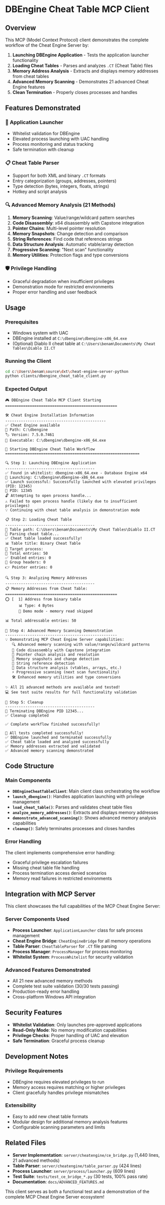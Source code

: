 # DBEngine Cheat Table MCP Client

## Overview

This MCP (Model Context Protocol) client demonstrates the complete workflow of the Cheat Engine Server by:

1. **Launching DBEngine Application** - Tests the application launcher functionality
2. **Loading Cheat Tables** - Parses and analyzes `.CT` (Cheat Table) files  
3. **Memory Address Analysis** - Extracts and displays memory addresses from cheat tables
4. **Advanced Memory Scanning** - Demonstrates 21 advanced Cheat Engine features
5. **Clean Termination** - Properly closes processes and handles

## Features Demonstrated

### 🚀 **Application Launcher**
- Whitelist validation for DBEngine 
- Elevated process launching with UAC handling
- Process monitoring and status tracking
- Safe termination with cleanup

### 📋 **Cheat Table Parser**
- Support for both XML and binary `.CT` formats
- Entry categorization (groups, addresses, pointers)
- Type detection (bytes, integers, floats, strings)
- Hotkey and script analysis

### 🔍 **Advanced Memory Analysis** (21 Methods)
1. **Memory Scanning**: Value/range/wildcard pattern searches
2. **Code Disassembly**: x64 disassembly with Capstone integration  
3. **Pointer Chains**: Multi-level pointer resolution
4. **Memory Snapshots**: Change detection and comparison
5. **String References**: Find code that references strings
6. **Data Structure Analysis**: Automatic vtable/array detection
7. **Progressive Scanning**: "Next scan" functionality
8. **Memory Utilities**: Protection flags and type conversions

### 🛡️ **Privilege Handling**
- Graceful degradation when insufficient privileges
- Demonstration mode for restricted environments
- Proper error handling and user feedback

## Usage

### Prerequisites
- Windows system with UAC
- DBEngine installed at `C:\dbengine\dbengine-x86_64.exe`
- (Optional) Diablo II cheat table at `C:\Users\benam\Documents\My Cheat Tables\Diablo II.CT`

### Running the Client

```bash
cd c:\Users\benam\source\dxt\cheat-engine-server-python
python clients/dbengine_cheat_table_client.py
```

### Expected Output

```
🎮 DBEngine Cheat Table MCP Client Starting
==================================================

🛠️ Cheat Engine Installation Information
---------------------------------------------
✅ Cheat Engine available
📁 Path: C:\dbengine
🏷️ Version: 7.5.0.7461
🔧 Executable: C:\dbengine\dbengine-x86_64.exe

🚀 Starting DBEngine Cheat Table Workflow
============================================================

🔍 Step 1: Launching DBEngine Application
----------------------------------------
✅ Found in whitelist: dbengine-x86_64.exe - Database Engine x64
🚀 Launching: C:\dbengine\dbengine-x86_64.exe
✅ Launch successful: Successfully launched with elevated privileges (PID: 12345)
📍 PID: 12345
🔓 Attempting to open process handle...
⚠️ Failed to open process handle (likely due to insufficient privileges)
💡 Continuing with cheat table analysis in demonstration mode

📋 Step 2: Loading Cheat Table
----------------------------------------
📁 Table path: C:\Users\benam\Documents\My Cheat Tables\Diablo II.CT
🔄 Parsing cheat table...
✅ Cheat table loaded successfully!
📊 Table title: Binary Cheat Table
🎯 Target process: 
📝 Total entries: 50
✅ Enabled entries: 0
📁 Group headers: 0
👉 Pointer entries: 0

🔍 Step 3: Analyzing Memory Addresses
----------------------------------------
📋 Memory Addresses from Cheat Table:
==================================================
⭕ [  1] Address from binary table
      📊 Type: 4 Bytes
      💭 Demo mode - memory read skipped

📊 Total addressable entries: 50

🔬 Step 4: Advanced Memory Scanning Demonstration
--------------------------------------------------
💡 Demonstrating MCP Cheat Engine Server capabilities:
   🔍 Advanced memory scanning with value/range/wildcard patterns
   🧠 Code disassembly with Capstone integration
   🔗 Pointer chain analysis and resolution
   📸 Memory snapshots and change detection
   📝 String reference detection
   🔬 Data structure analysis (vtables, arrays, etc.)
   ⚡ Progressive scanning (next scan functionality)
   🛠️ Enhanced memory utilities and type conversions

✨ All 21 advanced methods are available and tested!
💻 See test suite results for full functionality validation

🧹 Step 5: Cleanup
----------------------------------------
🛑 Terminating DBEngine PID 12345...
✅ Cleanup completed

✅ Complete workflow finished successfully!

🎉 All tests completed successfully!
✅ DBEngine launched and terminated successfully
✅ Cheat table loaded and analyzed successfully
✅ Memory addresses extracted and validated
✅ Advanced memory scanning demonstrated
```

## Code Structure

### Main Components

- **`DBEngineCheatTableClient`**: Main client class orchestrating the workflow
- **`launch_dbengine()`**: Handles application launching with privilege management
- **`load_cheat_table()`**: Parses and validates cheat table files
- **`analyze_memory_addresses()`**: Extracts and displays memory addresses
- **`demonstrate_advanced_scanning()`**: Shows advanced memory analysis capabilities
- **`cleanup()`**: Safely terminates processes and closes handles

### Error Handling

The client implements comprehensive error handling:
- Graceful privilege escalation failures
- Missing cheat table file handling
- Process termination access denied scenarios
- Memory read failures in restricted environments

## Integration with MCP Server

This client showcases the full capabilities of the MCP Cheat Engine Server:

### Server Components Used
- **Process Launcher**: `ApplicationLauncher` class for safe process management
- **Cheat Engine Bridge**: `CheatEngineBridge` for all memory operations
- **Table Parser**: `CheatTableParser` for `.CT` file parsing
- **Process Manager**: `ProcessManager` for process monitoring
- **Whitelist System**: `ProcessWhitelist` for security validation

### Advanced Features Demonstrated
- All 21 new advanced memory methods
- Complete test suite validation (30/30 tests passing)
- Production-ready error handling
- Cross-platform Windows API integration

## Security Features

- **Whitelist Validation**: Only launches pre-approved applications
- **Read-Only Mode**: No memory modification capabilities
- **Privilege Checks**: Proper handling of UAC and elevation
- **Safe Termination**: Graceful process cleanup

## Development Notes

### Privilege Requirements
- DBEngine requires elevated privileges to run
- Memory access requires matching or higher privileges
- Client gracefully handles privilege mismatches

### Extensibility
- Easy to add new cheat table formats
- Modular design for additional memory analysis features
- Configurable scanning parameters and limits

## Related Files

- **Server Implementation**: `server/cheatengine/ce_bridge.py` (1,440 lines, 21 advanced methods)
- **Table Parser**: `server/cheatengine/table_parser.py` (424 lines)
- **Process Launcher**: `server/process/launcher.py` (609 lines)
- **Test Suite**: `tests/test_ce_bridge_*.py` (30 tests, 100% pass rate)
- **Documentation**: `docs/ADVANCED_FEATURES.md`

This client serves as both a functional test and a demonstration of the complete MCP Cheat Engine Server ecosystem!
